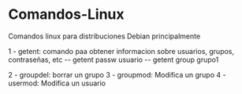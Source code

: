# Comandos-Linux
Comandos linux para distribuciones Debian principalmente 

1 - getent: comando paa obtener informacion sobre usuarios, grupos, contraseñas, etc 
 -- getent passw usuario
 -- getent group grupo1

2 - groupdel: borrar un grupo
3 - groupmod: Modifica un grupo
4 - usermod: Modifica un usuario 
